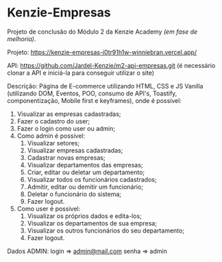 # Kenzie-Empresas
Projeto de conclusão do Módulo 2 da Kenzie Academy *(em fase de melhoria)*.

Projeto: https://kenzie-empresas-i0tr91h1w-winniebran.vercel.app/

API: https://github.com/Jardel-Kenzie/m2-api-empresas.git (é necessário clonar a API e iniciá-la para conseguir utilizar o site)

Descrição: 
Página de E-commerce utilizando HTML, CSS e JS Vanilla (utilizando DOM, Eventos, POO, consumo de API's, Toastify, componentização, Mobile first e keyframes), onde é possível: 
  1. Visualizar as empresas cadastradas;
  2. Fazer o cadastro do user;
  3. Fazer o login como user ou admin;
  4. Como admin é possível: 
        1. Visualizar setores;
        2. Visualizar empresas cadastradas;
        3. Cadastrar novas empresas;
        4. Visualizar departamentos das empresas;
        5. Criar, editar ou deletar um departamento;
        6. Visualizar todos os funcionários cadastrados;
        7. Admitir, editar ou demitir um funcionário;
        8. Deletar o funcionário do sistema;
        9. Fazer logout.
  5. Como user é possível:
        1. Visualizar os próprios dados e edita-los;
        2. Visualizar os departamentos de sua empresa;
        3. Visualizar os outros funcionários do seu departamento;
        4. Fazer logout.
        
Dados ADMIN:
login => admin@mail.com
senha => admin
